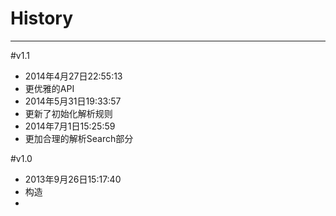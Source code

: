 # History

---


#v1.1
 * 2014年4月27日22:55:13
 * 更优雅的API
 * 2014年5月31日19:33:57
 * 更新了初始化解析规则
 * 2014年7月1日15:25:59
 * 更加合理的解析Search部分



#v1.0
 * 2013年9月26日15:17:40
 * 构造
 *

